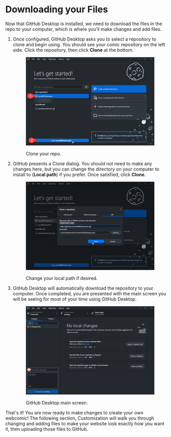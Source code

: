 # Downloading your Files

Now that GitHub Desktop is installed, we need to download the files in the repo to your computer, which is where you'll make changes and add files.

1.  Once configured, GitHub Desktop asks you to select a repository to clone and begin using. You should see your comic repository on the left side. Click the repository, then click **Clone** at the bottom.

    <figure><img src="../.gitbook/assets/download01_clone.png" alt="The starting screen for the desktop app. Indicators are pointing to 1. the name of your repo, and 2. Clone your repo."><figcaption><p>Clone your repo.</p></figcaption></figure>
2.  GitHub presents a Clone dialog. You should not need to make any changes here, but you can change the directory on your computer to install to (**Local path**) if you prefer. Once satisfied, click **Clone**.

    <figure><img src="../.gitbook/assets/download02_clone_options.png" alt="A pop-up in the desktop app showing clone options."><figcaption><p>Change your local path if desired.</p></figcaption></figure>
3.  GitHub Desktop will automatically download the repository to your computer. Once completed, you are presented with the main screen you will be seeing for most of your time using GitHub Desktop.

    <figure><img src="../.gitbook/assets/download03_main_screen.png" alt="The main screen for the GitHub Desktop app after setting up your repo. No changes have been made yet."><figcaption><p>GitHub Desktop main screen.</p></figcaption></figure>

That's it! You are now ready to make changes to create your own webcomic! The following section, Customization will walk you through changing and adding files to make your website look exactly how you want it, then uploading those files to GitHub.
